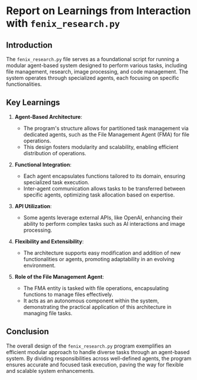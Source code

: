 # Report on Learnings from Interaction with `fenix_research.py`

## Introduction
The `fenix_research.py` file serves as a foundational script for running a modular agent-based system designed to perform various tasks, including file management, research, image processing, and code management. The system operates through specialized agents, each focusing on specific functionalities.

## Key Learnings
1. **Agent-Based Architecture**:
   - The program's structure allows for partitioned task management via dedicated agents, such as the File Management Agent (FMA) for file operations.
   - This design fosters modularity and scalability, enabling efficient distribution of operations.

2. **Functional Integration**:
   - Each agent encapsulates functions tailored to its domain, ensuring specialized task execution.
   - Inter-agent communication allows tasks to be transferred between specific agents, optimizing task allocation based on expertise.

3. **API Utilization**:
   - Some agents leverage external APIs, like OpenAI, enhancing their ability to perform complex tasks such as AI interactions and image processing.

4. **Flexibility and Extensibility**:
   - The architecture supports easy modification and addition of new functionalities or agents, promoting adaptability in an evolving environment.

5. **Role of the File Management Agent**:
   - The FMA entity is tasked with file operations, encapsulating functions to manage files effectively.
   - It acts as an autonomous component within the system, demonstrating the practical application of this architecture in managing file tasks.

## Conclusion
The overall design of the `fenix_research.py` program exemplifies an efficient modular approach to handle diverse tasks through an agent-based system. By dividing responsibilities across well-defined agents, the program ensures accurate and focused task execution, paving the way for flexible and scalable system enhancements.
